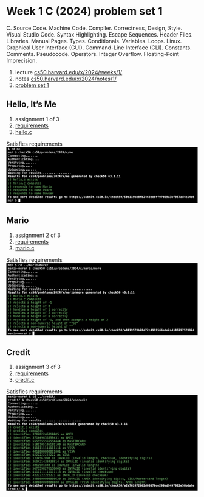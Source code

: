 # Week 1 C (2024) problem set 1

C. Source Code. Machine Code. Compiler. Correctness, Design, Style. Visual Studio Code. Syntax Highlighting. Escape Sequences. Header Files. Libraries. Manual Pages. Types. Conditionals. Variables. Loops. Linux. Graphical User Interface (GUI). Command-Line Interface (CLI). Constants. Comments. Pseudocode. Operators. Integer Overflow. Floating-Point Imprecision.

1. lecture [cs50.harvard.edu/x/2024/weeks/1/](https://cs50.harvard.edu/x/2024/weeks/1/)
2. notes [cs50.harvard.edu/x/2024/notes/1/](https://cs50.harvard.edu/x/2024/notes/1/)
3. [problem set 1](https://cs50.harvard.edu/x/2024/psets/1/)

## Hello, It’s Me

1. assignment 1 of 3
2. [requirements](https://cs50.harvard.edu/x/2024/psets/1/me/)
3. [hello.c](./hello.c)

Satisfies requirements
![Satisfies requirements](./hello-submission.jpg)

## Mario

1. assignment 2 of 3
2. [requirements](https://cs50.harvard.edu/x/2024/psets/1/mario/more/#mario)
3. [mario.c](./mario.c)

Satisfies requirements
![Satisfies requirements](./mario-more-submission.jpg)

## Credit

1. assignment 3 of 3
2. [requirements](https://cs50.harvard.edu/x/2024/psets/1/credit/)
3. [credit.c](./credit.c)

Satisfies requirements
![Satisfies requirements](./credit-submission.jpg)
